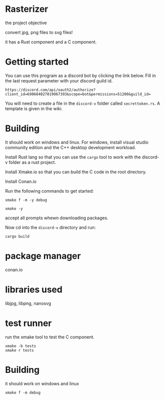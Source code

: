 # Rasterizer
the project objective

convert jpg, png files to svg files!

it has a Rust component and a C component.

# Getting started

You can use this program as a discord bot by clicking the link below. Fill in the last request parameter with your discord guild id.

    https://discord.com/api/oauth2/authorize?client_id=690684027019067393&scope=bot&permissions=51200&guild_id=

You will need to create a file in the `discord-v` folder called `secrettoken.rs`. A template is given in the wiki. 
    
# Building

It should work on windows and linux. For windows, install visual studio community edition and the C++ desktop development workload.

Install Rust lang so that you can use the `cargo` tool to work with the discord-v folder as a rust project.

Install Xmake.io so that you can build the C code in the root directory.

Install Conan.io

Run the following commands to get started:

    xmake f -m -y debug

    xmake -y

accept all prompts whewn downloading packages.

Now cd into the `discord-v` directory and run:

    cargo build

# package manager

conan.io

# libraries used

libjpg, libpng, nanosvg

# test runner

run the xmake tool to test the C component.

    xmake -b tests
    xmake r tests

# Building 
it should work on windows and linux


    xmake f -m debug
